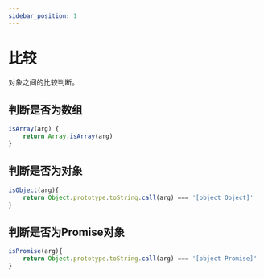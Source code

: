 ```yaml
---
sidebar_position: 1
---
```

# 比较
对象之间的比较判断。

## 判断是否为数组

```javascript
isArray(arg) {
    return Array.isArray(arg)
}
```

## 判断是否为对象
```javascript
isObject(arg){
    return Object.prototype.toString.call(arg) === '[object Object]'
}
```

## 判断是否为Promise对象
```javascript
isPromise(arg){
    return Object.prototype.toString.call(arg) === '[object Promise]'
}
```